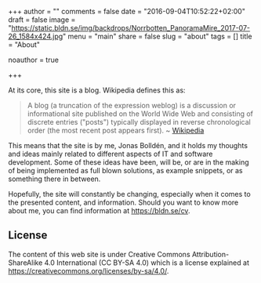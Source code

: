 +++
author = ""
comments = false
date = "2016-09-04T10:52:22+02:00"
draft = false
image = "https://static.bldn.se/img/backdrops/Norrbotten_PanoramaMire_2017-07-26_1584x424.jpg"
menu = "main"
share = false
slug = "about"
tags = []
title = "About"

noauthor = true

+++

At its core, this site is a blog. Wikipedia defines this as:

> A blog (a truncation of the expression weblog) is a discussion or informational site published on the World Wide Web and consisting of discrete entries ("posts") typically displayed in reverse chronological order (the most recent post appears first). ~ [Wikipedia](https://en.wikipedia.org/wiki/Blog)

This means that the site is by me, Jonas Bolldén, and it holds my thoughts and ideas mainly related to different aspects of IT and software development. Some of these ideas have been, will be, or are in the making of being implemented as full blown solutions, as example snippets, or as something there in between.

Hopefully, the site will constantly be changing, especially when it comes to the presented content, and information. Should you want to know more about me, you can find information at https://bldn.se/cv.

## License

The content of this web site is under Creative Commons Attribution-ShareAlike 4.0 International (CC BY-SA 4.0) which is a license explained at https://creativecommons.org/licenses/by-sa/4.0/.
